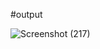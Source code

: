 #output


![Screenshot (217)](https://github.com/Aditya6395/Movie-Searching-App/assets/106430403/0948e26b-4bdb-496e-99fc-87616e6f6217)
